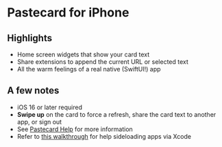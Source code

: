 # Pastecard for iPhone

## Highlights
* Home screen widgets that show your card text
* Share extensions to append the current URL or selected text
* All the warm feelings of a real native (SwiftUI!) app

## A few notes
* iOS 16 or later required
* __Swipe up__ on the card to force a refresh, share the card text to another app, or sign out
* See [Pastecard Help](https://pastecard.net/help/) for more information
* Refer to [this walkthrough](https://osxdaily.com/2016/01/12/howto-sideload-apps-iphone-ipad-xcode/) for help sideloading apps via Xcode
